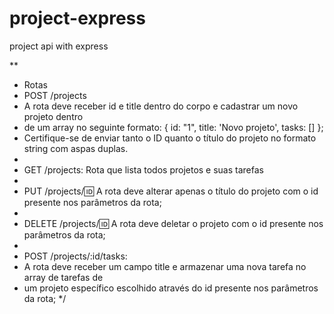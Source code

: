 # project-express
project api with express


**
 * Rotas
 * POST /projects
 * A rota deve receber id e title dentro do corpo e cadastrar um novo projeto dentro 
 * de um array no seguinte formato: { id: "1", title: 'Novo projeto', tasks: [] }; 
 * Certifique-se de enviar tanto o ID quanto o título do projeto no formato string com aspas duplas.
 * 
 * GET /projects: Rota que lista todos projetos e suas tarefas
 * 
 * PUT /projects/:id: A rota deve alterar apenas o título do projeto com o id presente nos parâmetros da rota;
 * 
 * DELETE /projects/:id: A rota deve deletar o projeto com o id presente nos parâmetros da rota;
 * 
 * POST /projects/:id/tasks: 
 * A rota deve receber um campo title e armazenar uma nova tarefa no array de tarefas de 
 * um projeto específico escolhido através do id presente nos parâmetros da rota;
 */
